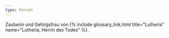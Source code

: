```yaml
---
type: Person
---
```


Zauberin und Gefolgsfrau von {% include glossary_link.html title="Lutheria" name="Lutheria, Herrin des Todes" %}.

